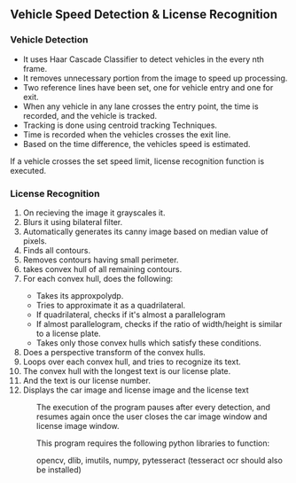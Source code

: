 ## Vehicle Speed Detection & License Recognition

### Vehicle Detection
<ul>
<li>It uses Haar Cascade Classifier to detect vehicles in the every nth frame.</li>
<li>It removes unnecessary portion from the image to speed up processing.</li>
<li>Two reference lines have been set, one for vehicle entry and one for exit.</li>
<li>When any vehicle in any lane crosses the entry point, the time is recorded, and the vehicle is tracked.</li>
<li>Tracking is done using centroid tracking Techniques.</li>
<li>Time is recorded when the vehicles crosses the exit line.</li>
<li>Based on the time difference, the vehicles speed is estimated.</li>
</ul>

If a vehicle crosses the set speed limit, license recognition function is executed.

### License Recognition
<ol>
<li> On recieving the image it grayscales it.</li>
<li>Blurs it using bilateral filter.</li>
<li>Automatically generates its canny image based on median value of pixels.</li>
<li>Finds all contours.</li>
<li>Removes contours having small perimeter.</li>
<li>takes convex hull of all remaining contours.</li>
<li>For each convex hull, does the following:</li>
<ul><li>Takes its approxpolydp.</li>
<li>Tries to approximate it as a quadrilateral.</li>
<li>If quadrilateral, checks if it's almost a parallelogram</li>
<li>If almost parallelogram, checks if the ratio of width/height is similar to a license plate.</li>
<li>Takes only those convex hulls which satisfy these conditions.</li></ul>
<li>Does a perspective transform of the convex hulls.</li>
<li>Loops over each convex hull, and tries to recognize its text.</li>
<li>The convex hull with the longest text is our license plate.</li>
<li>And the text is our license number.</li>
<li>Displays the car image and license image and the license text</li>
<ol>
  
The execution of the program pauses after every detection, and resumes again once the user closes the car image window and license image window.
 
This program requires the following python libraries to function:

opencv, dlib, imutils, numpy, pytesseract (tesseract ocr should also be installed)
